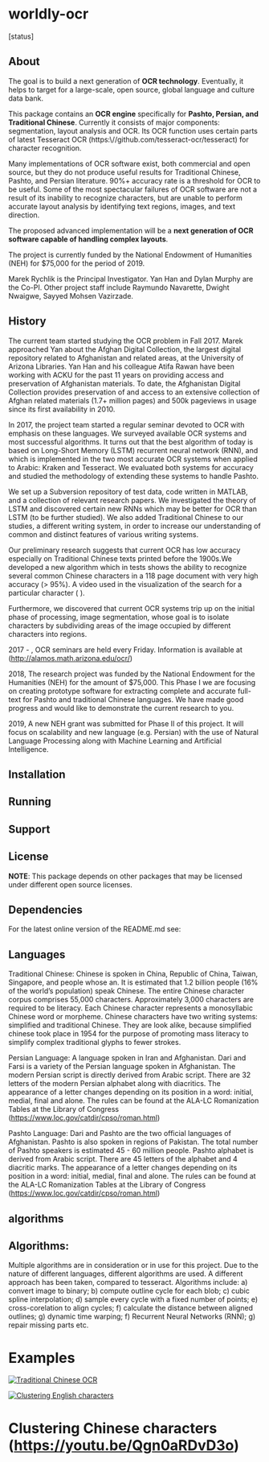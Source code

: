 # worldly-ocr
[status]

## About
The goal is to build a next generation of **OCR technology**.  Eventually, it helps to target for a large-scale, open source, global language and culture data bank.

This package contains an **OCR engine** specifically for **Pashto, Persian, and Traditional Chinese**. Currently it consists of major components: segmentation, layout analysis and OCR. Its OCR function uses certain parts of latest Tesseract OCR (https:\\//github.com/tesseract-ocr/tesseract) for character recognition.

Many implementations of OCR software exist, both commercial and open source, but they do not produce useful results for Traditional Chinese, Pashto, and Persian literature. 90%+ accuracy rate is a threshold for OCR to be useful. Some of the most spectacular failures of OCR software are not a result of its inability to recognize characters, but are unable to perform accurate layout analysis by identifying text regions, images, and text direction.

The proposed advanced implementation will be a **next generation of OCR software capable of handling complex layouts**.

The project is currently funded by the National Endowment of Humanities (NEH) for $75,000 for the period of 2019.

Marek Rychlik is the Principal Investigator. Yan Han and Dylan Murphy are the Co-PI. Other project staff include Raymundo Navarette, Dwight Nwaigwe, Sayyed Mohsen Vazirzade.

## History
The current team started studying the OCR problem in Fall 2017. Marek approached Yan about the Afghan Digital Collection, the largest digital repository related to Afghanistan and related areas, at the University of Arizona Libraries. Yan Han and his colleague Atifa Rawan have been working with ACKU for the past 11 years on providing access and preservation of Afghanistan materials. To date, the Afghanistan Digital Collection provides preservation of and access to an extensive collection of Afghan related materials (1.7+ million pages) and 500k pageviews in usage since its first availability in 2010.

In 2017, the project team started a regular seminar devoted to OCR with emphasis on these languages. We surveyed available OCR systems and most successful algorithms. It turns out that the best algorithm of today is based on Long-Short Memory (LSTM) recurrent neural network (RNN), and which is implemented in the two most accurate OCR systems when applied to Arabic: Kraken and Tesseract. We evaluated both systems for accuracy and studied the methodology of extending these systems to handle Pashto.

We set up a Subversion repository of test data, code written in MATLAB, and a collection of relevant research papers. We investigated the theory of LSTM and discovered certain new RNNs which may be better for OCR than LSTM (to be further studied). We also added Traditional Chinese to our studies, a different writing system, in order to increase our understanding of common and distinct features of various writing systems.

Our preliminary research suggests that current OCR has low accuracy especially on Traditional Chinese texts printed before the 1900s.We developed a new algorithm which in tests shows the ability to recognize several common Chinese characters in a 118 page document with very high accuracy (> 95%). A video used in the visualization of the search for a particular character ( ).

Furthermore, we discovered that current OCR systems trip up on the initial phase of processing, image segmentation, whose goal is to isolate characters by subdividing areas of the image occupied by different characters into regions.

2017 - , OCR seminars are held every Friday. Information is available at (http://alamos.math.arizona.edu/ocr/)

2018, The research project was funded by the National Endowment for the Humanities (NEH) for the amount of $75,000. This Phase I we are focusing on creating prototype software for extracting complete and accurate full-text for Pashto and traditional Chinese languages. We have made good progress and would like to demonstrate the current research to you.

2019, A new NEH grant was submitted for Phase II of this project. It will focus on scalability and new language (e.g. Persian) with the use of Natural Language Processing along with Machine Learning and Artificial Intelligence.

## Installation


## Running


## Support


## License
**NOTE**: This package depends on other packages that may be licensed under different open source licenses.


## Dependencies


For the latest online version of the README.md see:

## Languages
Traditional Chinese:
Chinese is spoken in China, Republic of China, Taiwan, Singapore, and people whose an. It is estimated that 1.2 billion people (16% of the world’s population) speak Chinese. The entire Chinese character corpus comprises 55,000 characters. Approximately 3,000 characters are required to be literacy. Each Chinese character represents a monosyllabic Chinese word or morpheme. Chinese characters have two writing systems: simplified and traditional Chinese. They are look alike, because simplified chinese took place in 1954 for the purpose of promoting  mass literacy to simplify complex traditional glyphs to fewer strokes.

Persian Language:
A language spoken in Iran and Afghanistan. Dari and Farsi is a variety of the Persian language spoken in Afghanistan. The modern Persian script is directly derived from Arabic script. There are 32 letters of the modern Persian alphabet along with diacritics. The appearance of a letter changes depending on its position in a word: initial, medial, final and alone. The rules can be found at the ALA-LC Romanization Tables at the Library of Congress (https://www.loc.gov/catdir/cpso/roman.html)

Pashto Language:
Dari and Pashto are the two official languages of Afghanistan. Pashto is also spoken in regions of Pakistan. The total number of Pashto speakers is estimated 45 - 60 million people. Pashto alphabet is derived from Arabic script. There are 45 letters of the alphabet and 4 diacritic marks. The appearance of a letter changes depending on its position in a word: initial, medial, final and alone. The rules can be found at the ALA-LC Romanization Tables at the Library of Congress (https://www.loc.gov/catdir/cpso/roman.html)

## algorithms

## Algorithms:
Multiple algorithms are in consideration or in use for this project. Due to the nature of different languages, different algorithms are used.
A different approach has been taken, compared to tesseract.  Algorithms include: a) convert image to binary; b) compute outline cycle for each blob; c) cubic spline interpolation; d) sample every cycle with a fixed number of points; e) cross-corelation to align cycles; f) calculate the distance between aligned outlines; g) dynamic time warping; f) Recurrent Neural Networks (RNN); g) repair missing parts etc.  

# Examples

[![Traditional Chinese OCR](http://img.youtube.com/vi/2VHX5HnZHaY/0.jpg)]( https://www.youtube.com/embed/2VHX5HnZHaY "Traditional Chinese OCR")

[![Clustering English characters](http://img.youtube.com/vi/URzOuHpsN-g/0.jpg)](https://youtu.be/URzOuHpsN-g " English")

# Clustering Chinese characters (https://youtu.be/Qgn0aRDvD3o)

